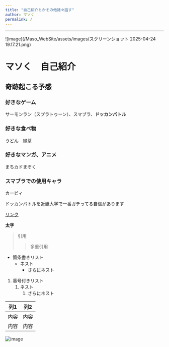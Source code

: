 ```yaml
---
title: "自己紹介とかその他諸々話す"
author: マソく
permalink: /
---
```







---


![image](/Maso_WebSite/assets/images/スクリーンショット 2025-04-24 19.17.21.png)
# マソく　自己紹介
## 奇跡起こる予感
### 好きなゲーム
サーモンラン（スプラトゥーン）、スマブラ、**ドッカンバトル**
### 好きな食べ物
うどん　緑茶  
### 好きなマンガ、アニメ  
まちカドまぞく
### スマブラでの使用キャラ
カービィ

ドッカンバトルを近畿大学で一番ガチってる自信があります

[リンク](https://www.google.co.jp/)

**太字**

> 引用
>> 多重引用


- 箇条書きリスト
  - ネスト
    - さらにネスト


1. 番号付きリスト
   1. ネスト
      1. さらにネスト


| 列1  | 列2  |
|-----|-----|
| 内容  | 内容  |
| 内容  | 内容  |

![image](/GHPages_WebSite/assets/images/logo-150.png)
